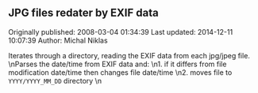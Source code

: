 ## JPG files redater by EXIF data

Originally published: 2008-03-04 01:34:39
Last updated: 2014-12-11 10:07:39
Author: Michal Niklas

Iterates through a directory, reading the EXIF data from each jpg/jpeg file.\nParses the date/time from EXIF data and:\n1. if it differs from file modification date/time then changes file date/time\n2. moves file to `YYYY/YYYY_MM_DD` directory\n